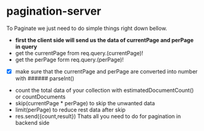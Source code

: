 # pagination-server
To Paginate we just need to do simple things right down bellow.
+ **first the client side will send us the data of currentPage and perPage in query**
+ get the currentPage from req.query.(currentPage)!
+ get the perPage form req.query.(perPage)!
- [x] make sure that the currentPage and perPage are converted into number with ###### parseInt()
+ count the total data of your collection with estimatedDocumentCount() or countDocuments
+ skip(currentPage * perPage) to skip the unwanted data
+ limit(perPage) to reduce rest data after skip
+ res.send({count,result})
Thats all you need to do for pagination in backend side
